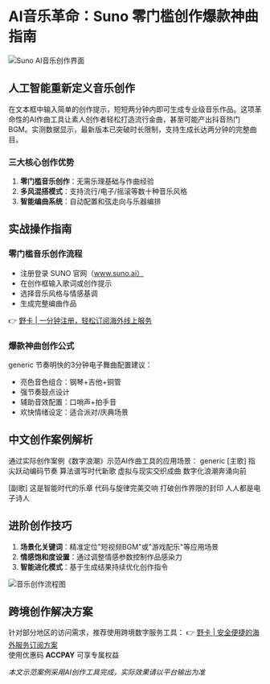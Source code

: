 # AI音乐革命：Suno 零门槛创作爆款神曲指南

![Suno AI音乐创作界面](https://bbtdd.com/wp-content/uploads/img/2912123087.webp)

## 人工智能重新定义音乐创作

在文本框中输入简单的创作提示，短短两分钟内即可生成专业级音乐作品。这项革命性的AI作曲工具让素人创作者轻松打造流行金曲，甚至可能产出抖音热门BGM。实测数据显示，最新版本已突破时长限制，支持生成长达两分钟的完整曲目。

### 三大核心创作优势
1. **零门槛音乐创作**：无需乐理基础与作曲经验
2. **多风混搭模式**：支持流行/电子/摇滚等数十种音乐风格
3. **智能编曲系统**：自动配置和弦走向与乐器编排

## 实战操作指南

### 零门槛音乐创作流程
- 注册登录 SUNO 官网（www.suno.ai）
- 在创作框输入歌词或创作提示
- 选择音乐风格与情感基调
- 生成完整编曲作品

👉 [野卡 | 一分钟注册，轻松订阅海外线上服务](https://bbtdd.com/yeka)

### 爆款神曲创作公式
generic
节奏明快的3分钟电子舞曲配置建议：
- 亮色音色组合：钢琴+吉他+铜管
- 强节奏鼓点设计
- 辅助音效配置：口哨声+拍手音
- 欢快情绪设定：适合派对/庆典场景


## 中文创作案例解析
通过实际创作案例《数字浪潮》示范AI作曲工具的应用场景：
generic
[主歌]
指尖跃动编码节奏
算法谱写时代新歌
虚拟与现实交织成曲
数字化浪潮奔涌向前

[副歌]
这是智能时代的乐章
代码与旋律完美交响
打破创作界限的封印
人人都是电子诗人


## 进阶创作技巧
1. **场景化关键词**：精准定位"短视频BGM"或"游戏配乐"等应用场景
2. **情感饱和度设置**：通过调整情感参数控制作品感染力
3. **智能进化模式**：基于生成结果持续优化创作指令

![音乐创作流程图](https://bbtdd.com/wp-content/uploads/img/76390665337726.webp)

## 跨境创作解决方案
针对部分地区的访问需求，推荐使用跨境数字服务工具：
👉 [野卡 | 安全便捷的海外服务订阅方案](https://bbtdd.com/yeka)  
使用优惠码 **ACCPAY** 可享专属权益

*本文示范案例采用AI创作工具完成，实际效果请以平台输出为准*